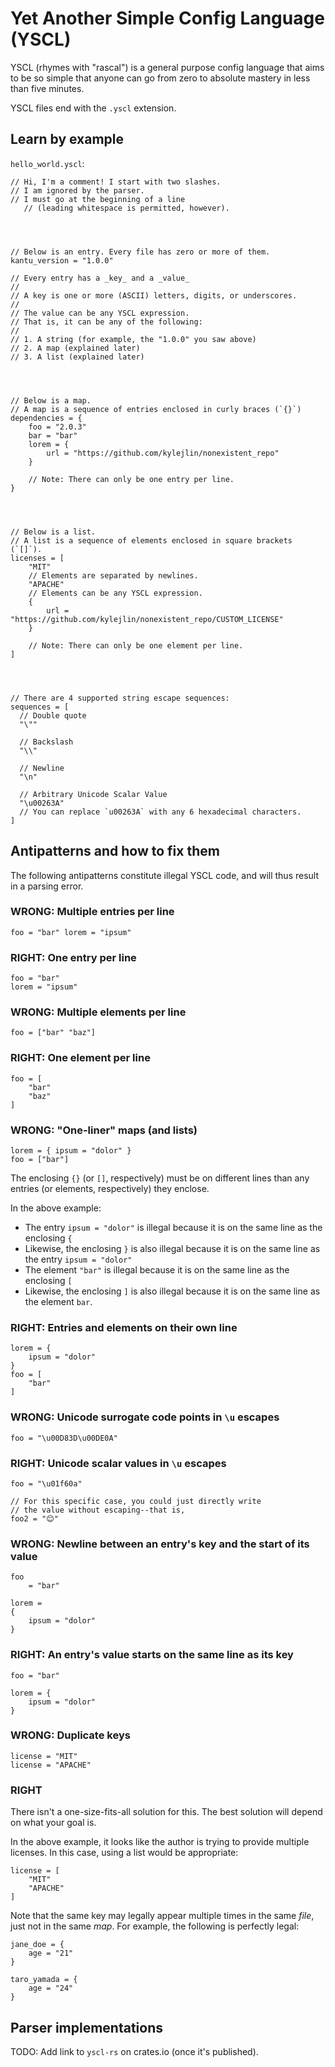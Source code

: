 # Yet Another Simple Config Language (YSCL)

YSCL (rhymes with "rascal") is a general purpose config language that
aims to be so simple that anyone can go
from zero to absolute mastery in less than five minutes.

YSCL files end with the `.yscl` extension.

## Learn by example

`hello_world.yscl`:

```yscl
// Hi, I'm a comment! I start with two slashes.
// I am ignored by the parser.
// I must go at the beginning of a line
   // (leading whitespace is permitted, however).




// Below is an entry. Every file has zero or more of them.
kantu_version = "1.0.0"

// Every entry has a _key_ and a _value_
//
// A key is one or more (ASCII) letters, digits, or underscores.
//
// The value can be any YSCL expression.
// That is, it can be any of the following:
//
// 1. A string (for example, the "1.0.0" you saw above)
// 2. A map (explained later)
// 3. A list (explained later)




// Below is a map.
// A map is a sequence of entries enclosed in curly braces (`{}`)
dependencies = {
    foo = "2.0.3"
    bar = "bar"
    lorem = {
        url = "https://github.com/kylejlin/nonexistent_repo"
    }

    // Note: There can only be one entry per line.
}




// Below is a list.
// A list is a sequence of elements enclosed in square brackets (`[]`).
licenses = [
    "MIT"
    // Elements are separated by newlines.
    "APACHE"
    // Elements can be any YSCL expression.
    {
        url = "https://github.com/kylejlin/nonexistent_repo/CUSTOM_LICENSE"
    }

    // Note: There can only be one element per line.
]




// There are 4 supported string escape sequences:
sequences = [
  // Double quote
  "\""

  // Backslash
  "\\"

  // Newline
  "\n"

  // Arbitrary Unicode Scalar Value
  "\u00263A"
  // You can replace `u00263A` with any 6 hexadecimal characters.
]
```

## Antipatterns and how to fix them

The following antipatterns constitute illegal YSCL code,
and will thus result in a parsing error.

### WRONG: Multiple entries per line

```yscl
foo = "bar" lorem = "ipsum"
```

### RIGHT: One entry per line

```yscl
foo = "bar"
lorem = "ipsum"
```

### WRONG: Multiple elements per line

```yscl
foo = ["bar" "baz"]
```

### RIGHT: One element per line

```yscl
foo = [
    "bar"
    "baz"
]
```

### WRONG: "One-liner" maps (and lists)

```yscl
lorem = { ipsum = "dolor" }
foo = ["bar"]
```

The enclosing `{}` (or `[]`, respectively) must be on different lines
than any entries (or elements, respectively) they enclose.

In the above example:

- The entry `ipsum = "dolor"` is illegal because it is on the same line as the enclosing `{`
- Likewise, the enclosing `}` is also illegal because it is on the same line as the entry `ipsum = "dolor"`
- The element `"bar"` is illegal because it is on the same line as the enclosing `[`
- Likewise, the enclosing `]` is also illegal because it is on the same line
  as the element `bar`.

### RIGHT: Entries and elements on their own line

```yscl
lorem = {
    ipsum = "dolor"
}
foo = [
    "bar"
]
```

### WRONG: Unicode surrogate code points in `\u` escapes

```yscl
foo = "\u00D83D\u00DE0A"
```

### RIGHT: Unicode scalar values in `\u` escapes

```yscl
foo = "\u01f60a"

// For this specific case, you could just directly write
// the value without escaping--that is,
foo2 = "😊"
```

### WRONG: Newline between an entry's key and the start of its value

```yscl
foo
    = "bar"

lorem =
{
    ipsum = "dolor"
}
```

### RIGHT: An entry's value starts on the same line as its key

```yscl
foo = "bar"

lorem = {
    ipsum = "dolor"
}
```

### WRONG: Duplicate keys

```yscl
license = "MIT"
license = "APACHE"
```

### RIGHT

There isn't a one-size-fits-all solution for this.
The best solution will depend on what your goal is.

In the above example, it looks like the author is trying
to provide multiple licenses.
In this case, using a list would be appropriate:

```yscl
license = [
    "MIT"
    "APACHE"
]
```

Note that the same key may legally appear multiple times in
the same _file_, just not in the same _map_.
For example, the following is perfectly legal:

```yscl
jane_doe = {
    age = "21"
}

taro_yamada = {
    age = "24"
}
```

## Parser implementations

TODO: Add link to `yscl-rs` on crates.io (once it's published).
